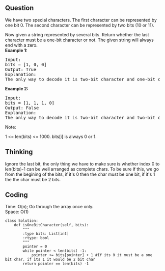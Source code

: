 ## Question
We have two special characters. The first character can be represented by one bit 0. The second character can be represented by two bits (10 or 11).

Now given a string represented by several bits. Return whether the last character must be a one-bit character or not. The given string will always end with a zero.
</br>
**Example 1:**
<pre>
Input: 
bits = [1, 0, 0]
Output: True
Explanation: 
The only way to decode it is two-bit character and one-bit character. So the last character is one-bit character.
</pre>

**Example 2:**
<pre>
Input: 
bits = [1, 1, 1, 0]
Output: False
Explanation: 
The only way to decode it is two-bit character and two-bit character. So the last character is NOT one-bit character.
</pre>

Note:

1 <= len(bits) <= 1000.
bits[i] is always 0 or 1.

## Thinking
Ignore the last bit, the only thing we have to make sure is whether index 0 to len(bits)-1 can be well arranged as complete chars.
To be sure if this, we go from the begining of the bits, if it's 0 then the char must be one bit, if it's 1 the the char must be 2 bits.

## Coding
Time: O(n); Go through the array once only. </br>
Space: O(1) 
```python3
class Solution:
    def isOneBitCharacter(self, bits):
        """
        :type bits: List[int]
        :rtype: bool
        """
        pointer = 0
        while pointer < len(bits) -1:
            pointer += bits[pointer] + 1 #If its 0 it must be a one bit char, if its 1 it would be 2 bit char
        return pointer == len(bits) -1 
```

